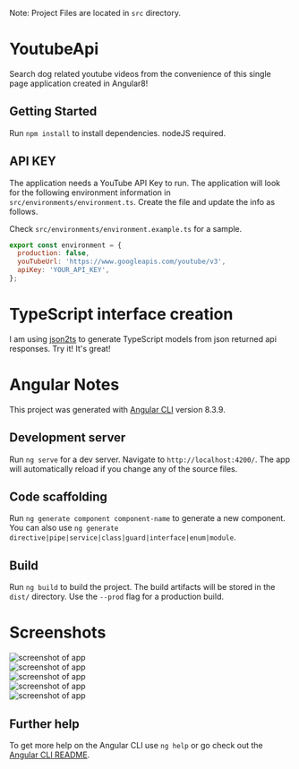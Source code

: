 Note: Project Files are located in `src` directory.

# YoutubeApi

Search dog related youtube videos from the convenience of this single page application created in Angular8!

## Getting Started

Run `npm install` to install dependencies. nodeJS required.

## API KEY

The application needs a YouTube API Key to run. The application will look for the following environment information in `src/environments/environment.ts`. Create the file and update the info as follows. 

Check `src/environments/environment.example.ts` for a sample.

```javascript
export const environment = {
  production: false,
  youTubeUrl: 'https://www.googleapis.com/youtube/v3',
  apiKey: 'YOUR_API_KEY',
};
```

# TypeScript interface creation

I am using [json2ts](http://www.json2ts.com/) to generate TypeScript models from json returned api responses. Try it! It's great!

# Angular Notes

This project was generated with [Angular CLI](https://github.com/angular/angular-cli) version 8.3.9.

## Development server

Run `ng serve` for a dev server. Navigate to `http://localhost:4200/`. The app will automatically reload if you change any of the source files.

## Code scaffolding

Run `ng generate component component-name` to generate a new component. You can also use `ng generate directive|pipe|service|class|guard|interface|enum|module`.

## Build

Run `ng build` to build the project. The build artifacts will be stored in the `dist/` directory. Use the `--prod` flag for a production build.

# Screenshots

<div style="display:grid">
  <img style="grid-template-columns: 1fr 1fr 1fr;" src="https://raw.githubusercontent.com/mushfiq814/youtube-data-api-dogVids/master/src/assets/screens/main-wide.png?raw=true" alt="screenshot of app">
  <img style="grid-template-columns: 1fr 1fr 1fr;" src="https://raw.githubusercontent.com/mushfiq814/youtube-data-api-dogVids/master/src/assets/screens/video-wide.png?raw=true" alt="screenshot of app">
  <img style="grid-template-columns: 1fr 1fr 1fr;" src="https://raw.githubusercontent.com/mushfiq814/youtube-data-api-dogVids/master/src/assets/screens/search-video-narrow.png?raw=true" alt="screenshot of app">
  <img style="grid-template-columns: 1fr 1fr 1fr;" src="https://raw.githubusercontent.com/mushfiq814/youtube-data-api-dogVids/master/src/assets/screens/video-narrow.png?raw=true" alt="screenshot of app">
  <img style="grid-template-columns: 1fr 1fr 1fr;" src="https://raw.githubusercontent.com/mushfiq814/youtube-data-api-dogVids/master/src/assets/screens/loading.png?raw=true" alt="screenshot of app">
</div>

## Further help

To get more help on the Angular CLI use `ng help` or go check out the [Angular CLI README](https://github.com/angular/angular-cli/blob/master/README.md).
